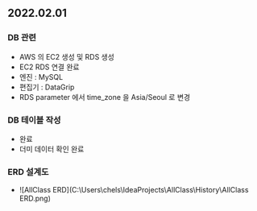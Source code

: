 ## 2022.02.01

### DB 관련
- AWS 의 EC2 생성 및 RDS 생성
- EC2 RDS 연결 완료
- 엔진 : MySQL
- 편집기 : DataGrip
- RDS parameter 에서 time_zone 을 Asia/Seoul 로 변경

### DB 테이블 작성
- 완료
- 더미 데이터 확인 완료
  
### ERD 설계도
- ![AllClass ERD](C:\Users\chels\IdeaProjects\AllClass\History\AllClass ERD.png)